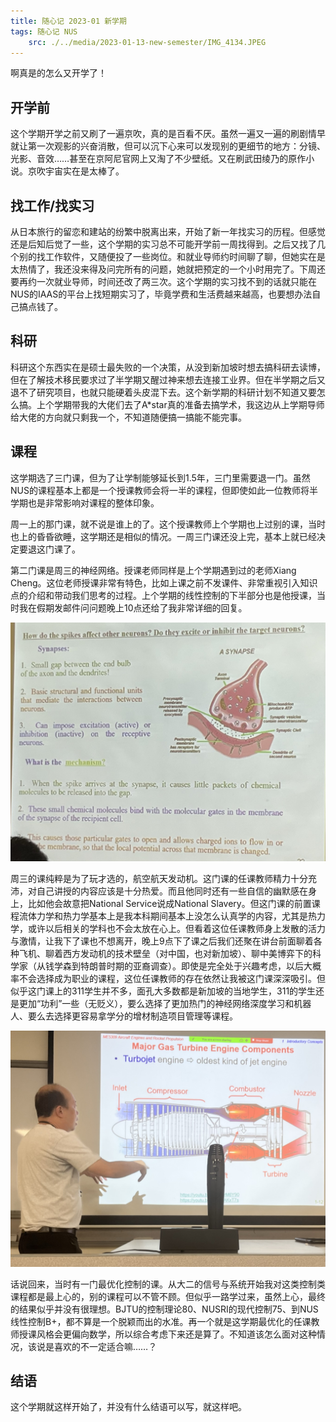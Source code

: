 ```yaml
---
title: 随心记 2023-01 新学期
tags: 随心记 NUS
    src: ./../media/2023-01-13-new-semester/IMG_4134.JPEG
---
```


啊真是的怎么又开学了！

<!--more-->

## 开学前

这个学期开学之前又刷了一遍京吹，真的是百看不厌。虽然一遍又一遍的刷剧情早就让第一次观影的兴奋消散，但可以沉下心来可以发现别的更细节的地方：分镜、光影、音效……甚至在京阿尼官网上又淘了不少壁纸。又在刷武田绫乃的原作小说。京吹宇宙实在是太棒了。

## 找工作/找实习

从日本旅行的留恋和建站的纷繁中脱离出来，开始了新一年找实习的历程。但感觉还是后知后觉了一些，这个学期的实习总不可能开学前一周找得到。之后又找了几个别的找工作软件，又随便投了一些岗位。和就业导师约时间聊了聊，但她实在是太热情了，我还没来得及问完所有的问题，她就把预定的一个小时用完了。下周还要再约一次就业导师，时间还改了两三次。这个学期的实习找不到的话就只能在NUS的IAAS的平台上找短期实习了，毕竟学费和生活费越来越高，也要想办法自己搞点钱了。

## 科研

科研这个东西实在是硕士最失败的一个决策，从没到新加坡时想去搞科研去读博，但在了解技术移民要求过了半学期又醒过神来想去连接工业界。但在半学期之后又退不了研究项目，也就只能硬着头皮混下去。这个新学期的科研计划不知道又要怎么搞。上个学期带我的大佬们去了A*star真的准备去搞学术，我这边从上学期导师给大佬的方向就只剩我一个，不知道随便搞一搞能不能完事。

## 课程

这学期选了三门课，但为了让学制能够延长到1.5年，三门里需要退一门。虽然NUS的课程基本上都是一个授课教师会将一半的课程，但即使如此一位教师将半学期也是非常影响对课程的整体印象。

周一上的那门课，就不说是谁上的了。这个授课教师上个学期也上过别的课，当时也上的昏昏欲睡，这学期还是相似的情况。一周三门课还没上完，基本上就已经决定要退这门课了。

第二门课是周三的神经网络。授课老师同样是上个学期遇到过的老师Xiang Cheng。这位老师授课非常有特色，比如上课之前不发课件、非常重视引入知识点的介绍和带动我们思考的过程。上个学期的线性控制的下半部分也是他授课，当时我在假期发邮件问问题晚上10点还给了我非常详细的回复。

![IMG_4129](./../media/2023-01-13-new-semester/IMG_4129.JPEG)

周三的课纯粹是为了玩才选的，航空航天发动机。这门课的任课教师精力十分充沛，对自己讲授的内容应该是十分热爱。而且他同时还有一些自信的幽默感在身上，比如他会故意把National Service说成National Slavery。但这门课的前置课程流体力学和热力学基本上是我本科期间基本上没怎么认真学的内容，尤其是热力学，或许以后相关的学科也不会太放在心上。但看着这位任课教师身上发散的活力与激情，让我下了课也不想离开，晚上9点下了课之后我们还聚在讲台前面聊着各种飞机、聊着西方发动机的技术壁垒（对中国，也对新加坡）、聊中美博弈下的科学家（从钱学森到特朗普时期的亚裔调查）。即使是完全处于兴趣考虑，以后大概率不会选择成为职业的课程，这位任课教师的存在依然让我被这门课深深吸引。但似乎这门课上的311学生并不多，面孔大多数都是新加坡的当地学生，311的学生还是更加“功利”一些（无贬义），要么选择了更加热门的神经网络深度学习和机器人、要么去选择更容易拿学分的增材制造项目管理等课程。

![IMG_4134](./../media/2023-01-13-new-semester/IMG_4134.JPEG)

话说回来，当时有一门最优化控制的课。从大二的信号与系统开始我对这类控制类课程都是最上心的，别的课程可以不管不顾。但似乎一路学过来，虽然上心，最终的结果似乎并没有很理想。BJTU的控制理论80、NUSRI的现代控制75、到NUS线性控制B+，都不算是一个脱颖而出的水准。再一个就是这学期最优化的任课教师授课风格会更偏向数学，所以综合考虑下来还是算了。不知道该怎么面对这种情况，该说是喜欢的不一定适合嘛……？

## 结语

这个学期就这样开始了，并没有什么结语可以写，就这样吧。
